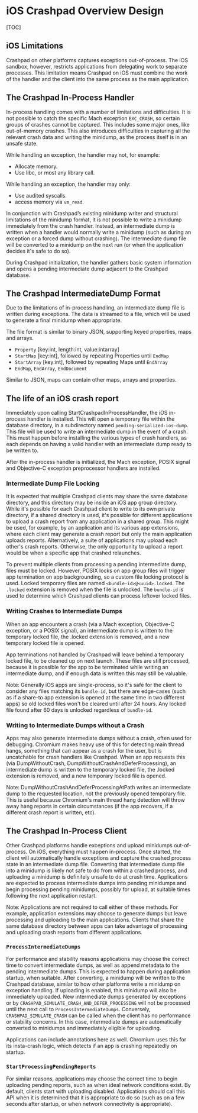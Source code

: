 <!--
Copyright 2021 The Crashpad Authors

Licensed under the Apache License, Version 2.0 (the "License");
you may not use this file except in compliance with the License.
You may obtain a copy of the License at

    http://www.apache.org/licenses/LICENSE-2.0

Unless required by applicable law or agreed to in writing, software
distributed under the License is distributed on an "AS IS" BASIS,
WITHOUT WARRANTIES OR CONDITIONS OF ANY KIND, either express or implied.
See the License for the specific language governing permissions and
limitations under the License.
-->

# iOS Crashpad Overview Design

[TOC]

## iOS Limitations

Crashpad on other platforms captures exceptions out-of-process. The iOS sandbox,
however, restricts applications from delegating work to separate processes.
This limitation means Crashpad on iOS must combine the work of the handler and
the client into the same process as the main application.

## The Crashpad In-Process Handler

In-process handling comes with a number of limitations and difficulties. It is
not possible to catch the specific Mach exception `EXC_CRASH`, so certain groups
of crashes cannot be captured. This includes some major ones, like out-of-memory
crashes. This also introduces difficulties in capturing all the relevant crash
data and writing the minidump, as the process itself is in an unsafe state.

While handling an exception, the handler may not, for example:

 - Allocate memory.
 - Use libc, or most any library call.

While handling an exception, the handler may only:

 - Use audited syscalls.
 - access memory via `vm_read`.

In conjunction with Crashpad’s existing minidump writer and structural
limitations of the minidump format, it is not possible to write a minidump
immediately from the crash handler. Instead, an intermediate dump is written
when a handler would normally write a minidump (such as during an exception or a
forced dump without crashing). The intermediate dump file will be converted to
a minidump on the next run (or when the application decides it's safe to do so).

During Crashpad initialization, the handler gathers basic system information
and opens a pending intermediate dump adjacent to the Crashpad database.

## The Crashpad IntermediateDump Format

Due to the limitations of in-process handling, an intermediate dump file is
written during exceptions. The data is streamed to a file, which will be used to
generate a final minidump when appropriate.

The file format is similar to binary JSON, supporting keyed properties, maps and
arrays.

 - `Property` [key:int, length:int, value:intarray]
 - `StartMap` [key:int], followed by repeating Properties until `EndMap`
 - `StartArray` [key:int], followed by repeating Maps until `EndArray`
 - `EndMap`, `EndArray`, `EndDocument`

Similar to JSON, maps can contain other maps, arrays and properties.

## The life of an iOS crash report

Immediately upon calling StartCrashpadInProcessHandler, the iOS in-process
handler is installed. This will open a temporary file within the database
directory, in a subdirectory named `pending-serialized-ios-dump`. This file will
be used to write an intermediate dump in the event of a crash. This must happen
before installing the various types of crash handlers, as each depends on having
a valid handler with an intermediate dump ready to be written to.

After the in-process handler is initialized, the Mach exception, POSIX signal
and Objective-C exception preprocessor handlers are installed.

### Intermediate Dump File Locking

It is expected that multiple Crashpad clients may share the same database
directory, and this directory may be inside an iOS app group directory. While
it's possible for each Crashpad client to write to its own private directory,
if a shared directory is used, it's possible for different applications to
upload a crash report from any application in a shared group. This might be
used, for example, by an application and its various app extensions, where each
client may generate a crash report but only the main application uploads
reports. Alternatively, a suite of applications may upload each other's crash
reports. Otherwise, the only opportunity to upload a report would be when a
specific app that crashed relaunches.

To prevent multiple clients from processing a pending intermediate dump, files
must be locked. However, POSIX locks on app group files will trigger app
termination on app backgrounding, so a custom file locking protocol is used.
Locked temporary files are named `<bundle-id>@<uuid>.locked`. The `.locked`
extension is removed when the file is unlocked. The `bundle-id` is used to
determine which Crashpad clients can process leftover locked files.

### Writing Crashes to Intermediate Dumps

When an app encounters a crash (via a Mach exception, Objective-C exception, or
a POSIX signal), an intermediate dump is written to the temporary locked file,
the .locked extension is removed, and a new temporary locked file is opened.

App terminations not handled by Crashpad will leave behind a temporary
locked file, to be cleaned up on next launch. These files are still processed,
because it is possible for the app to be terminated while writing an
intermediate dump, and if enough data is written this may still be valuable.

Note: Generally iOS apps are single-process, so it's safe for the client to
consider any files matching its `bundle-id`, but there are edge-cases (such as
if a share-to app extension is opened at the same time in two different apps) so
old locked files won't be cleared until after 24 hours. Any locked file found
after 60 days is unlocked regardless of `bundle-id`.

### Writing to Intermediate Dumps without a Crash

Apps may also generate intermediate dumps without a crash, often used for
debugging. Chromium makes heavy use of this for detecting main thread hangs,
something that can appear as a crash for the user, but is uncatchable for crash
handlers like Crashpad. When an app requests this (via DumpWithoutCrash,
DumpWithoutCrashAndDeferProcessing), an intermediate dump is written to the
temporary locked file, the .locked extension is removed, and a new temporary
locked file is opened.

Note: DumpWithoutCrashAndDeferProcessingAtPath writes an intermediate dump to
the requested location, not the previously opened temporary file. This is useful
because Chromium's main thread hang detection will throw away hang reports in
certain circumstances (if the app recovers, if a different crash report is
written, etc).

## The Crashpad In-Process Client

Other Crashpad platforms handle exceptions and upload minidumps out-of-process.
On iOS, everything must happen in-process. Once started, the client will
automatically handle exceptions and capture the crashed process state in an
intermediate dump file. Converting that intermediate dump file into a minidump
is likely not safe to do from within a crashed process, and uploading a minidump
is definitely unsafe to do at crash time. Applications are expected to process
intermediate dumps into pending minidumps and begin processing pending
minidumps, possibly for upload, at suitable times following the next application
restart.

Note: Applications are not required to call either of these methods. For
example, application extensions may choose to generate dumps but leave
processing and uploading to the main applications. Clients that share the
same database directory between apps can take advantage of processing and
uploading crash reports from different applications.

### `ProcessIntermediateDumps`
For performance and stability reasons applications may choose the correct time
to convert intermediate dumps, as well as append metadata to the pending
intermediate dumps. This is expected to happen during application startup, when
suitable. After converting, a minidump will be written to the Crashpad database,
similar to how other platforms write a minidump on exception handling. If
uploading is enabled, this minidump will also be immediately uploaded. New
intermediate dumps generated by exceptions or by
`CRASHPAD_SIMULATE_CRASH_AND_DEFER_PROCESSING` will not be processed until
the next call to `ProcessIntermediateDumps`. Conversely,
`CRASHPAD_SIMULATE_CRASH` can be called when the client has no performance or
stability concerns. In this case, intermediate dumps are automatically
converted to minidumps and immediately eligible for uploading.

Applications can include annotations here as well. Chromium uses this for its
insta-crash logic, which detects if an app is crashing repeatedly on startup.

### `StartProcessingPendingReports`
For similar reasons, applications may choose the correct time to begin uploading
pending reports, such as when ideal network conditions exist. By default,
clients start with uploading disabled. Applications should call this API when
it is determined that it is appropriate to do so (such as on a few seconds after
startup, or when network connectivity is appropriate).
